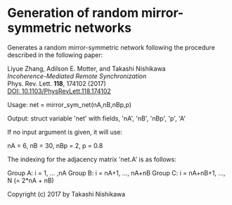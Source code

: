 # Generation of random mirror-symmetric networks

Generates a random mirror-symmetric network following the procedure
described in the following paper:

 Liyue Zhang, Adilson E. Motter, and Takashi Nishikawa  
 *Incoherence-Mediated Remote Synchronization*  
 Phys. Rev. Lett. **118**, 174102 (2017)  
 [DOI: 10.1103/PhysRevLett.118.174102](https://doi.org/10.1103/PhysRevLett.118.174102)

Usage: net = mirror_sym_net(nA,nB,nBp,p)

Output: struct variable 'net' with fields, 'nA', 'nB', 'nBp', 'p', 'A'

If no input argument is given, it will use:

  nA = 6, nB = 30, nBp = 2, p = 0.8

The indexing for the adjacency matrix 'net.A' is as follows:

  Group A: i = 1, ... ,nA
  Group B: i = nA+1, ..., nA+nB
  Group C: i = nA+nB+1, ..., N (= 2*nA + nB)

Copyright (c) 2017 by Takashi Nishikawa

